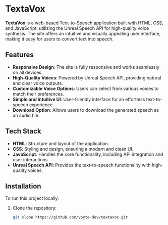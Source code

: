 # TextaVox

**TextaVox** is a web-based Text-to-Speech application built with HTML, CSS, and JavaScript, utilizing the Unreal Speech API for high-quality voice synthesis. The site offers an intuitive and visually appealing user interface, making it easy for users to convert text into speech.

## Features

- **Responsive Design**: The site is fully responsive and works seamlessly on all devices.
- **High-Quality Voices**: Powered by Unreal Speech API, providing natural and clear voice outputs.
- **Customizable Voice Options**: Users can select from various voices to match their preferences.
- **Simple and Intuitive UI**: User-friendly interface for an effortless text-to-speech experience.
- **Download Option**: Allows users to download the generated speech as an audio file.

## Tech Stack

- **HTML**: Structure and layout of the application.
- **CSS**: Styling and design, ensuring a modern and clean UI.
- **JavaScript**: Handles the core functionality, including API integration and user interactions.
- **Unreal Speech API**: Provides the text-to-speech functionality with high-quality voices.

## Installation

To run this project locally:

1. Clone the repository:
   ```bash
   git clone https://github.com/vbyte-dev/textavox.git
